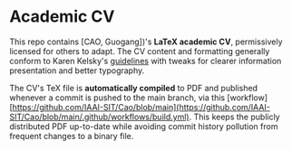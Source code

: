 # Academic CV
This repo contains [CAO, Guogang])'s **LaTeX academic CV**, permissively licensed for others to adapt. The CV content and formatting generally conform to Karen Kelsky's [guidelines](https://theprofessorisin.com/) with tweaks for clearer information presentation and better typography.

The CV's TeX file is **automatically compiled** to PDF and published whenever a commit is pushed to the main branch, via this [workflow][https://github.com/IAAI-SIT/Cao/blob/main](https://github.com/IAAI-SIT/Cao/blob/main/.github/workflows/build.yml). This keeps the publicly distributed PDF up-to-date while avoiding commit history pollution from frequent changes to a binary file.
